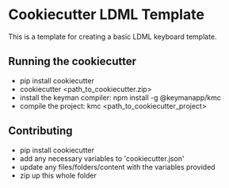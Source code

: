 # Cookiecutter LDML Template

This is a template for creating a basic LDML keyboard template.

## Running the cookiecutter

- pip install cookiecutter
- cookiecutter <path_to_cookiecutter.zip>
- install the keyman compiler: npm install -g @keymanapp/kmc
- compile the project: kmc <path_to_cookiecutter_project>

## Contributing

- pip install cookiecutter
- add any necessary variables to 'cookiecutter.json'
- update any files/folders/content with the variables provided
- zip up this whole folder